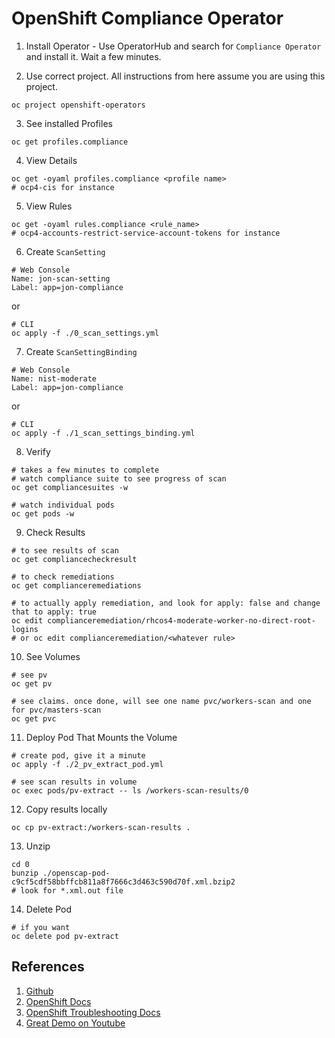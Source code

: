 # OpenShift Compliance Operator

1. Install Operator - Use OperatorHub and search for `Compliance Operator` and install it.  Wait a few minutes.

2. Use correct project.  All instructions from here assume you are using this project.

```
oc project openshift-operators
```

3. See installed Profiles

```
oc get profiles.compliance
```

4. View Details

```
oc get -oyaml profiles.compliance <profile name>
# ocp4-cis for instance
```

5. View Rules
```
oc get -oyaml rules.compliance <rule_name>
# ocp4-accounts-restrict-service-account-tokens for instance
```

6.  Create `ScanSetting`

```
# Web Console
Name: jon-scan-setting
Label: app=jon-compliance
```

or

```
# CLI
oc apply -f ./0_scan_settings.yml
```

7.  Create `ScanSettingBinding`

```
# Web Console
Name: nist-moderate
Label: app=jon-compliance
```

or

```
# CLI
oc apply -f ./1_scan_settings_binding.yml
```

8.  Verify

```
# takes a few minutes to complete
# watch compliance suite to see progress of scan
oc get compliancesuites -w

# watch individual pods
oc get pods -w
```

9.  Check Results

```
# to see results of scan
oc get compliancecheckresult

# to check remediations
oc get complianceremediations

# to actually apply remediation, and look for apply: false and change that to apply: true
oc edit complianceremediation/rhcos4-moderate-worker-no-direct-root-logins
# or oc edit complianceremediation/<whatever rule>
```

10.  See Volumes

```
# see pv
oc get pv

# see claims. once done, will see one name pvc/workers-scan and one for pvc/masters-scan
oc get pvc
```

11. Deploy Pod That Mounts the Volume

```
# create pod, give it a minute
oc apply -f ./2_pv_extract_pod.yml

# see scan results in volume
oc exec pods/pv-extract -- ls /workers-scan-results/0
```

12. Copy results locally

```
oc cp pv-extract:/workers-scan-results .
```

13. Unzip

```
cd 0
bunzip ./openscap-pod-c9cf5cdf58bbffcb811a8f7666c3d463c590d70f.xml.bzip2
# look for *.xml.out file
```

14. Delete Pod

```
# if you want
oc delete pod pv-extract
```



## References
1.  [Github](https://github.com/openshift/compliance-operator)
2.  [OpenShift Docs](https://docs.openshift.com/container-platform/4.6/security/compliance_operator/compliance-operator-understanding.html)
3.  [OpenShift Troubleshooting Docs](https://docs.openshift.com/container-platform/4.6/security/compliance_operator/compliance-operator-troubleshooting.html)
4.  [Great Demo on Youtube](https://www.youtube.com/watch?v=phillosgRyo)
